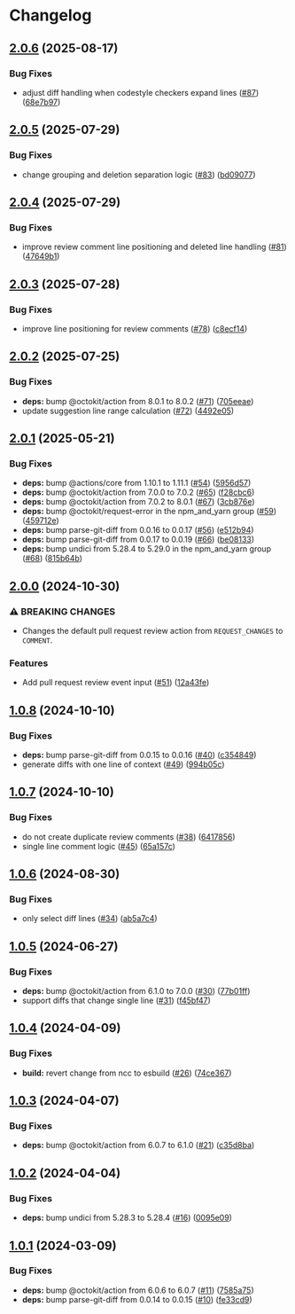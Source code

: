 # Changelog

## [2.0.6](https://github.com/parkerbxyz/suggest-changes/compare/v2.0.5...v2.0.6) (2025-08-17)


### Bug Fixes

* adjust diff handling when codestyle checkers expand lines ([#87](https://github.com/parkerbxyz/suggest-changes/issues/87)) ([68e7b97](https://github.com/parkerbxyz/suggest-changes/commit/68e7b9788007ff0ba17be78dd735a97e9fb5f64b))

## [2.0.5](https://github.com/parkerbxyz/suggest-changes/compare/v2.0.4...v2.0.5) (2025-07-29)


### Bug Fixes

* change grouping and deletion separation logic ([#83](https://github.com/parkerbxyz/suggest-changes/issues/83)) ([bd09077](https://github.com/parkerbxyz/suggest-changes/commit/bd090778fb533b461b02565c499b0cd188f21f4b))

## [2.0.4](https://github.com/parkerbxyz/suggest-changes/compare/v2.0.3...v2.0.4) (2025-07-29)


### Bug Fixes

* improve review comment line positioning and deleted line handling ([#81](https://github.com/parkerbxyz/suggest-changes/issues/81)) ([47649b1](https://github.com/parkerbxyz/suggest-changes/commit/47649b1df8c372a0fdc871480791e1673159b6b6))

## [2.0.3](https://github.com/parkerbxyz/suggest-changes/compare/v2.0.2...v2.0.3) (2025-07-28)


### Bug Fixes

* improve line positioning for review comments ([#78](https://github.com/parkerbxyz/suggest-changes/issues/78)) ([c8ecf14](https://github.com/parkerbxyz/suggest-changes/commit/c8ecf14ac169d70597e47d319204f132ff47b0c9))

## [2.0.2](https://github.com/parkerbxyz/suggest-changes/compare/v2.0.1...v2.0.2) (2025-07-25)


### Bug Fixes

* **deps:** bump @octokit/action from 8.0.1 to 8.0.2 ([#71](https://github.com/parkerbxyz/suggest-changes/issues/71)) ([705eeae](https://github.com/parkerbxyz/suggest-changes/commit/705eeae2f0f3ca8fe6b0e67c20648457266f1b30))
* update suggestion line range calculation ([#72](https://github.com/parkerbxyz/suggest-changes/issues/72)) ([4492e05](https://github.com/parkerbxyz/suggest-changes/commit/4492e05c5f41709a0998515edda56c02758f9237))

## [2.0.1](https://github.com/parkerbxyz/suggest-changes/compare/v2.0.0...v2.0.1) (2025-05-21)


### Bug Fixes

* **deps:** bump @actions/core from 1.10.1 to 1.11.1 ([#54](https://github.com/parkerbxyz/suggest-changes/issues/54)) ([5956d57](https://github.com/parkerbxyz/suggest-changes/commit/5956d57522bccf7bca944b66fd620c4456ba1c6a))
* **deps:** bump @octokit/action from 7.0.0 to 7.0.2 ([#65](https://github.com/parkerbxyz/suggest-changes/issues/65)) ([f28cbc6](https://github.com/parkerbxyz/suggest-changes/commit/f28cbc6561399ec729ee3ed5a9623619f44961c0))
* **deps:** bump @octokit/action from 7.0.2 to 8.0.1 ([#67](https://github.com/parkerbxyz/suggest-changes/issues/67)) ([3cb876e](https://github.com/parkerbxyz/suggest-changes/commit/3cb876e81b6c58f1008f67f81bc2fd5c7f14af0f))
* **deps:** bump @octokit/request-error in the npm_and_yarn group ([#59](https://github.com/parkerbxyz/suggest-changes/issues/59)) ([459712e](https://github.com/parkerbxyz/suggest-changes/commit/459712ee6d904111222530ad28ff6cd8a4218e56))
* **deps:** bump parse-git-diff from 0.0.16 to 0.0.17 ([#56](https://github.com/parkerbxyz/suggest-changes/issues/56)) ([e512b94](https://github.com/parkerbxyz/suggest-changes/commit/e512b942606c6d2f610591e04aec16381be5cc24))
* **deps:** bump parse-git-diff from 0.0.17 to 0.0.19 ([#66](https://github.com/parkerbxyz/suggest-changes/issues/66)) ([be08133](https://github.com/parkerbxyz/suggest-changes/commit/be0813317ed5d5a000a78a339576d98ef17fb650))
* **deps:** bump undici from 5.28.4 to 5.29.0 in the npm_and_yarn group ([#68](https://github.com/parkerbxyz/suggest-changes/issues/68)) ([815b64b](https://github.com/parkerbxyz/suggest-changes/commit/815b64b76a8e8e3439f2c74091ca665b8ff73656))

## [2.0.0](https://github.com/parkerbxyz/suggest-changes/compare/v1.0.8...v2.0.0) (2024-10-30)


### ⚠ BREAKING CHANGES

* Changes the default pull request review action from `REQUEST_CHANGES` to `COMMENT`.

### Features

* Add pull request review event input ([#51](https://github.com/parkerbxyz/suggest-changes/issues/51)) ([12a43fe](https://github.com/parkerbxyz/suggest-changes/commit/12a43fe109109fb30da138552a09110aaa05fbc2))

## [1.0.8](https://github.com/parkerbxyz/suggest-changes/compare/v1.0.7...v1.0.8) (2024-10-10)


### Bug Fixes

* **deps:** bump parse-git-diff from 0.0.15 to 0.0.16 ([#40](https://github.com/parkerbxyz/suggest-changes/issues/40)) ([c354849](https://github.com/parkerbxyz/suggest-changes/commit/c35484939d5468a93d4c281bff5fa1e67a8339ec))
* generate diffs with one line of context ([#49](https://github.com/parkerbxyz/suggest-changes/issues/49)) ([994b05c](https://github.com/parkerbxyz/suggest-changes/commit/994b05c86015100c4eda318cb65edfad5dfc381c))

## [1.0.7](https://github.com/parkerbxyz/suggest-changes/compare/v1.0.6...v1.0.7) (2024-10-10)


### Bug Fixes

* do not create duplicate review comments ([#38](https://github.com/parkerbxyz/suggest-changes/issues/38)) ([6417856](https://github.com/parkerbxyz/suggest-changes/commit/6417856286dbc2a7fea6ec6d01744762e6bd9b5f))
* single line comment logic ([#45](https://github.com/parkerbxyz/suggest-changes/issues/45)) ([65a157c](https://github.com/parkerbxyz/suggest-changes/commit/65a157c51fe70f67e0e3b509f54731d495119987))

## [1.0.6](https://github.com/parkerbxyz/suggest-changes/compare/v1.0.5...v1.0.6) (2024-08-30)


### Bug Fixes

* only select diff lines ([#34](https://github.com/parkerbxyz/suggest-changes/issues/34)) ([ab5a7c4](https://github.com/parkerbxyz/suggest-changes/commit/ab5a7c493c9cd0fd803fc03b7dbb0b46f0fac814))

## [1.0.5](https://github.com/parkerbxyz/suggest-changes/compare/v1.0.4...v1.0.5) (2024-06-27)


### Bug Fixes

* **deps:** bump @octokit/action from 6.1.0 to 7.0.0 ([#30](https://github.com/parkerbxyz/suggest-changes/issues/30)) ([77b01ff](https://github.com/parkerbxyz/suggest-changes/commit/77b01ff6a926cf69c20028f148abee77d78090f4))
* support diffs that change single line ([#31](https://github.com/parkerbxyz/suggest-changes/issues/31)) ([f45bf47](https://github.com/parkerbxyz/suggest-changes/commit/f45bf47bb83a2b96a4fe053751de48719e3cec37))

## [1.0.4](https://github.com/parkerbxyz/suggest-changes/compare/v1.0.3...v1.0.4) (2024-04-09)


### Bug Fixes

* **build:** revert change from ncc to esbuild ([#26](https://github.com/parkerbxyz/suggest-changes/issues/26)) ([74ce367](https://github.com/parkerbxyz/suggest-changes/commit/74ce367024c362b52830e597181144172a4c6b97))

## [1.0.3](https://github.com/parkerbxyz/suggest-changes/compare/v1.0.2...v1.0.3) (2024-04-07)


### Bug Fixes

* **deps:** bump @octokit/action from 6.0.7 to 6.1.0 ([#21](https://github.com/parkerbxyz/suggest-changes/issues/21)) ([c35d8ba](https://github.com/parkerbxyz/suggest-changes/commit/c35d8ba468a10051e523f4382e5706beac22fd33))

## [1.0.2](https://github.com/parkerbxyz/suggest-changes/compare/v1.0.1...v1.0.2) (2024-04-04)


### Bug Fixes

* **deps:** bump undici from 5.28.3 to 5.28.4 ([#16](https://github.com/parkerbxyz/suggest-changes/issues/16)) ([0095e09](https://github.com/parkerbxyz/suggest-changes/commit/0095e0925aae1f8c355dc7bb679235a6eba8db04))

## [1.0.1](https://github.com/parkerbxyz/suggest-changes/compare/v1.0.0...v1.0.1) (2024-03-09)


### Bug Fixes

* **deps:** bump @octokit/action from 6.0.6 to 6.0.7 ([#11](https://github.com/parkerbxyz/suggest-changes/issues/11)) ([7585a75](https://github.com/parkerbxyz/suggest-changes/commit/7585a75a2cd7c63ad003c8d5f8f33a3cd9822a5b))
* **deps:** bump parse-git-diff from 0.0.14 to 0.0.15 ([#10](https://github.com/parkerbxyz/suggest-changes/issues/10)) ([fe33cd9](https://github.com/parkerbxyz/suggest-changes/commit/fe33cd9289da812497ed627fb0977dfc4a985774))
